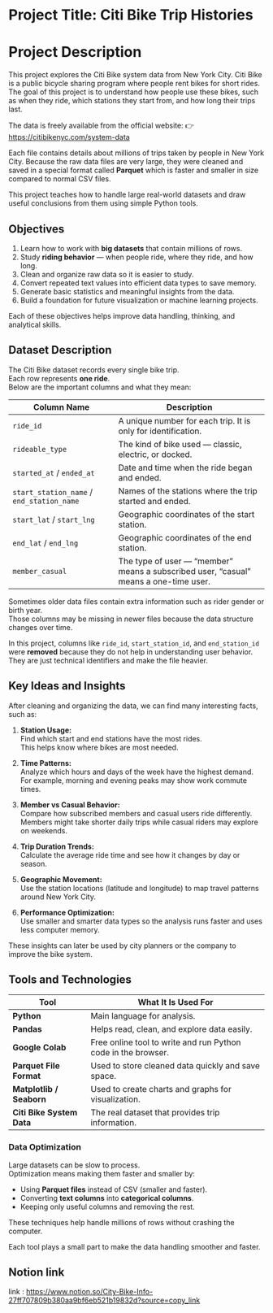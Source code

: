 # Project Title: Citi Bike Trip Histories 

# Project Description

This project explores the Citi Bike system data from New York City.
Citi Bike is a public bicycle sharing program where people rent bikes for short rides.
The goal of this project is to understand how people use these bikes, such as when they ride, which stations they start from, and how long their trips last.

The data is freely available from the official website:
👉 https://citibikenyc.com/system-data

Each file contains details about millions of trips taken by people in New York City.
Because the raw data files are very large, they were cleaned and saved in a special format called **Parquet** which is faster and smaller in size compared to normal CSV files.

This project teaches how to handle large real-world datasets and draw useful conclusions from them using simple Python tools.


## Objectives
1. Learn how to work with **big datasets** that contain millions of rows.  
2. Study **riding behavior** — when people ride, where they ride, and how long.  
3. Clean and organize raw data so it is easier to study.  
4. Convert repeated text values into efficient data types to save memory.  
5. Generate basic statistics and meaningful insights from the data.  
6. Build a foundation for future visualization or machine learning projects.

Each of these objectives helps improve data handling, thinking, and analytical skills.

## Dataset Description
The Citi Bike dataset records every single bike trip.  
Each row represents **one ride**.  
Below are the important columns and what they mean:

| Column Name | Description |
|--------------|-------------|
| `ride_id` | A unique number for each trip. It is only for identification. |
| `rideable_type` | The kind of bike used — classic, electric, or docked. |
| `started_at` / `ended_at` | Date and time when the ride began and ended. |
| `start_station_name` / `end_station_name` | Names of the stations where the trip started and ended. |
| `start_lat` / `start_lng` | Geographic coordinates of the start station. |
| `end_lat` / `end_lng` | Geographic coordinates of the end station. |
| `member_casual` | The type of user — “member” means a subscribed user, “casual” means a one-time user. |

Sometimes older data files contain extra information such as rider gender or birth year.  
Those columns may be missing in newer files because the data structure changes over time.

In this project, columns like `ride_id`, `start_station_id`, and `end_station_id` were **removed** because they do not help in understanding user behavior.  
They are just technical identifiers and make the file heavier.

## Key Ideas and Insights
After cleaning and organizing the data, we can find many interesting facts, such as:

1. **Station Usage:**  
   Find which start and end stations have the most rides.  
   This helps know where bikes are most needed.

2. **Time Patterns:**  
   Analyze which hours and days of the week have the highest demand.  
   For example, morning and evening peaks may show work commute times.

3. **Member vs Casual Behavior:**  
   Compare how subscribed members and casual users ride differently.  
   Members might take shorter daily trips while casual riders may explore on weekends.

4. **Trip Duration Trends:**  
   Calculate the average ride time and see how it changes by day or season.

5. **Geographic Movement:**  
   Use the station locations (latitude and longitude) to map travel patterns around New York City.

6. **Performance Optimization:**  
   Use smaller and smarter data types so the analysis runs faster and uses less computer memory.

These insights can later be used by city planners or the company to improve the bike system.


##  Tools and Technologies

| Tool | What It Is Used For |
|------|----------------------|
| **Python** | Main language for analysis. |
| **Pandas** | Helps read, clean, and explore data easily. |
| **Google Colab** | Free online tool to write and run Python code in the browser. |
| **Parquet File Format** | Used to store cleaned data quickly and save space. |
| **Matplotlib / Seaborn** | Used to create charts and graphs for visualization. |
| **Citi Bike System Data** | The real dataset that provides trip information. |


### Data Optimization
Large datasets can be slow to process.  
Optimization means making them faster and smaller by:
- Using **Parquet files** instead of CSV (smaller and faster).  
- Converting **text columns** into **categorical columns**.  
- Keeping only useful columns and removing the rest.  

These techniques help handle millions of rows without crashing the computer.

Each tool plays a small part to make the data handling smoother and faster.






## Notion link
link : https://www.notion.so/City-Bike-Info-27ff707809b380aa9bf6eb521b19832d?source=copy_link
